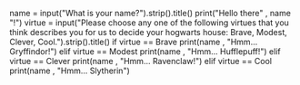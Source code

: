 name = input("What is your name?").strip().title()
print("Hello there" , name "!")
virtue = input("Please choose any one of the following virtues that you think describes you for us to decide your hogwarts house: Brave, Modest, Clever, Cool.").strip().title()
if virtue == Brave
    print(name , "Hmm... Gryffindor!")
elif virtue == Modest
    print(name , "Hmm... Hufflepuff!")
elif virtue == Clever
    print(name , "Hmm... Ravenclaw!")
elif virtue == Cool
    print(name , "Hmm... Slytherin")  

